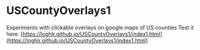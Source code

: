 # USCountyOverlays1
Experiments with clickable overlays on google maps of US counties
Test it here: [https://loghlr.github.io/USCountyOverlays1/index1.html](https://loghlr.github.io/USCountyOverlays1/index1.html)
